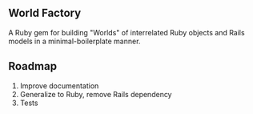 ## World Factory

A Ruby gem for building "Worlds" of interrelated Ruby objects and Rails models in a minimal-boilerplate manner.

## Roadmap

1. Improve documentation
2. Generalize to Ruby, remove Rails dependency
3. Tests

